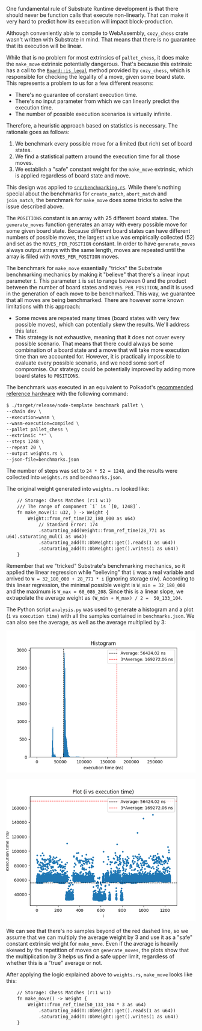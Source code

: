 One fundamental rule of Substrate Runtime development is that there should never be function calls that execute 
non-linearly. That can make it very hard to predict how its execution will impact block-production.

Although conveniently able to compile to WebAssembly, `cozy_chess` crate wasn't written with Substrate in mind. That 
means that there is no guarantee that its execution will be linear.

While that is no problem for most extrinsics of `pallet_chess`, it does make the `make_move` extrinsic potentially 
dangerous. That's because this extrinsic has a call to the [`Board::is_legal`](https://docs.rs/cozy-chess/0.3.1/cozy_chess/struct.Board.html#method.is_legal)
method provided by `cozy_chess`, which is responsible for checking the legality of a move, given some board state. 
This represents a problem to us for a few different reasons:
- There's no guarantee of constant execution time.
- There's no input parameter from which we can linearly predict the execution time.
- The number of possible execution scenarios is virtually infinite.

Therefore, a heuristic approach based on statistics is necessary. The rationale goes as follows:
1. We benchmark every possible move for a limited (but rich) set of board states.
2. We find a statistical pattern around the execution time for all those moves.
3. We establish a "safe" constant weight for the `make_move` extrinsic, which is applied regardless of board state 
   and move.

This design was applied to [`src/benchmarking.rs`](../src/benchmarking.rs). While there's nothing special about the benchmarks for 
`create_match`, `abort_match` and `join_match`, the benchmark for `make_move` does some tricks to solve the 
issue described above.

The `POSITIONS` constant is an array with 25 different board states. The `generate_moves` function generates an 
array with every possible move for some given board state. Because different board states can have different numbers of 
possible moves, the largest value was empirically collected (52) and set as the `MOVES_PER_POSITION` constant. 
In order to have `generate_moves` always output arrays with the same length, moves are repeated until the array 
is filled with `MOVES_PER_POSITION` moves.

The benchmark for `make_move` essentially "tricks" the Substrate benchmarking mechanics by making it "believe" that 
there's a linear input parameter `i`. This parameter `i` is set to range between 0 and the product between the 
number of board states and `MOVES_PER_POSITION`, and it is used in the generation of each move to be benchmarked. 
This way, we guarantee that all moves are being benchmarked. There are however some known limitations with this 
approach:
- Some moves are repeated many times (board states with very few possible moves), which can 
  potentially skew the results. We'll address this later.
- This strategy is not exhaustive, meaning that it does not cover every possible scenario. That means that there 
  could always be some combination of a board state and a move that will take more execution time than we accounted 
  for. However,  it is practically impossible to evaluate every possible scenario, and we need some sort of 
  compromise. Our strategy could be potentially improved by adding more board states to `POSITIONS`.

The benchmark was executed in an equivalent to Polkadot's [recommended reference hardware](https://wiki.polkadot.network/docs/maintain-guides-how-to-validate-polkadot#reference-hardware)
with the following command:

```
$ ./target/release/node-template benchmark pallet \
--chain dev \
--execution=wasm \
--wasm-execution=compiled \
--pallet pallet_chess \
--extrinsic "*" \
--steps 1248 \
--repeat 20 \
--output weights.rs \
--json-file=benchmarks.json
```

The number of steps was set to `24 * 52 = 1248`, and the results were collected into `weights.rs` and `benchmarks.json`.

The original weight generated into `weights.rs` looked like:
```
	// Storage: Chess Matches (r:1 w:1)
	/// The range of component `i` is `[0, 1248]`.
	fn make_move(i: u32, ) -> Weight {
		Weight::from_ref_time(32_180_000 as u64)
			// Standard Error: 174
			.saturating_add(Weight::from_ref_time(28_771 as u64).saturating_mul(i as u64))
			.saturating_add(T::DbWeight::get().reads(1 as u64))
			.saturating_add(T::DbWeight::get().writes(1 as u64))
	}
```

Remember that we "tricked" Substrate's benchmarking mechanics, so it applied the linear regression while "believing" 
that `i` was a real variable and arrived to `W = 32_180_000 + 28_771 * i` (ignoring storage r/w). According to this 
linear regression, the minimal possible weight is `W_min = 32_180_000` and the maximum is  `W_max = 68_086_208`. 
Since this is a linear slope, we extrapolate the average weight as `(W_min + W_max) / 2 = 
50_133_104`.

The Python script `analysis.py` was used to generate a histogram and a plot (`i` vs `execution time`) with all the
samples contained in `benchmarks.json`. We can also see the average, as well as the average multiplied by 3:

![](benchmarks_histogram.png)

![](benchmarks_plot.png)

We can see that there's no samples beyond of the red dashed line, so we assume that we can multiply the average 
weight by 3 and use it as a "safe" constant extrinsic weight for `make_move`. Even if the average is heavily skewed by 
the repetition of moves on `generate_moves`, the plots show that the multiplication by 3 helps us find a safe 
upper limit, regardless of whether this is a "true" average or not. 

After applying the logic explained above to `weights.rs`, `make_move` looks like this:
```
	// Storage: Chess Matches (r:1 w:1)
	fn make_move() -> Weight {
		Weight::from_ref_time(50_133_104 * 3 as u64)
			.saturating_add(T::DbWeight::get().reads(1 as u64))
			.saturating_add(T::DbWeight::get().writes(1 as u64))
	}
```